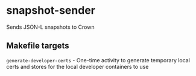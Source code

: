 # snapshot-sender
Sends JSON-L snapshots to Crown

## Makefile targets

`generate-developer-certs` - One-time activity to generate temporary local certs and stores for the local developer containers to use
